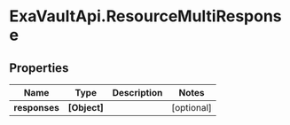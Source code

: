 # ExaVaultApi.ResourceMultiResponse

## Properties
Name | Type | Description | Notes
------------ | ------------- | ------------- | -------------
**responses** | **[Object]** |  | [optional] 
